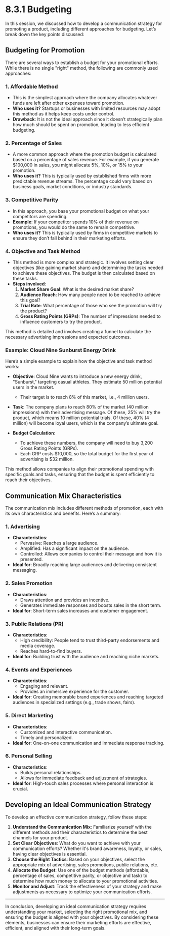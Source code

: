 # 8.3.1 Budgeting

In this session, we discussed how to develop a communication strategy for promoting a product, including different approaches for budgeting. Let’s break down the key points discussed:

## Budgeting for Promotion

There are several ways to establish a budget for your promotional efforts. While there is no single "right" method, the following are commonly used approaches:

### 1. **Affordable Method**
   - This is the simplest approach where the company allocates whatever funds are left after other expenses toward promotion.
   - **Who uses it?** Startups or businesses with limited resources may adopt this method as it helps keep costs under control.
   - **Drawback**: It is not the ideal approach since it doesn’t strategically plan how much should be spent on promotion, leading to less efficient budgeting.

### 2. **Percentage of Sales**
   - A more common approach where the promotion budget is calculated based on a percentage of sales revenue. For example, if you generate $100,000 in sales, you might allocate 5%, 10%, or 15% to your promotion.
   - **Who uses it?** This is typically used by established firms with more predictable revenue streams. The percentage could vary based on business goals, market conditions, or industry standards.

### 3. **Competitive Parity**
   - In this approach, you base your promotional budget on what your competitors are spending.
   - **Example**: If your competitor spends 10% of their revenue on promotions, you would do the same to remain competitive.
   - **Who uses it?** This is typically used by firms in competitive markets to ensure they don’t fall behind in their marketing efforts.

### 4. **Objective and Task Method**
   - This method is more complex and strategic. It involves setting clear objectives (like gaining market share) and determining the tasks needed to achieve these objectives. The budget is then calculated based on these tasks.
   - **Steps involved**:
     1. **Market Share Goal**: What is the desired market share? 
     2. **Audience Reach**: How many people need to be reached to achieve this goal?
     3. **Trial Rate**: What percentage of those who see the promotion will try the product?
     4. **Gross Rating Points (GRPs)**: The number of impressions needed to influence customers to try the product.

   This method is detailed and involves creating a funnel to calculate the necessary advertising impressions and expected outcomes.

### Example: Cloud Nine Sunburst Energy Drink

Here’s a simple example to explain how the objective and task method works:

- **Objective**: Cloud Nine wants to introduce a new energy drink, "Sunburst," targeting casual athletes. They estimate 50 million potential users in the market.
  - Their target is to reach 8% of this market, i.e., 4 million users.

- **Task**: The company plans to reach 80% of the market (40 million impressions) with their advertising message. Of these, 25% will try the product, which means 10 million potential trials. Of these, 40% (4 million) will become loyal users, which is the company’s ultimate goal.

- **Budget Calculation**:
  - To achieve these numbers, the company will need to buy 3,200 Gross Rating Points (GRPs).
  - Each GRP costs $10,000, so the total budget for the first year of advertising is $32 million.

This method allows companies to align their promotional spending with specific goals and tasks, ensuring that the budget is spent efficiently to reach their objectives.

## Communication Mix Characteristics

The communication mix includes different methods of promotion, each with its own characteristics and benefits. Here’s a summary:

### 1. **Advertising**
   - **Characteristics**: 
     - Pervasive: Reaches a large audience.
     - Amplified: Has a significant impact on the audience.
     - Controlled: Allows companies to control their message and how it is presented.
   - **Ideal for**: Broadly reaching large audiences and delivering consistent messaging.

### 2. **Sales Promotion**
   - **Characteristics**:
     - Draws attention and provides an incentive.
     - Generates immediate responses and boosts sales in the short term.
   - **Ideal for**: Short-term sales increases and customer engagement.

### 3. **Public Relations (PR)**
   - **Characteristics**:
     - High credibility: People tend to trust third-party endorsements and media coverage.
     - Reaches hard-to-find buyers.
   - **Ideal for**: Building trust with the audience and reaching niche markets.

### 4. **Events and Experiences**
   - **Characteristics**:
     - Engaging and relevant.
     - Provides an immersive experience for the customer.
   - **Ideal for**: Creating memorable brand experiences and reaching targeted audiences in specialized settings (e.g., trade shows, fairs).

### 5. **Direct Marketing**
   - **Characteristics**:
     - Customized and interactive communication.
     - Timely and personalized.
   - **Ideal for**: One-on-one communication and immediate response tracking.

### 6. **Personal Selling**
   - **Characteristics**:
     - Builds personal relationships.
     - Allows for immediate feedback and adjustment of strategies.
   - **Ideal for**: High-touch sales processes where personal interaction is crucial.

## Developing an Ideal Communication Strategy

To develop an effective communication strategy, follow these steps:

1. **Understand the Communication Mix**: Familiarize yourself with the different methods and their characteristics to determine the best channels for your product.
2. **Set Clear Objectives**: What do you want to achieve with your communication efforts? Whether it's brand awareness, loyalty, or sales, having clear objectives is essential.
3. **Choose the Right Tactics**: Based on your objectives, select the appropriate mix of advertising, sales promotions, public relations, etc.
4. **Allocate the Budget**: Use one of the budget methods (affordable, percentage of sales, competitive parity, or objective and task) to determine how much money to allocate to your promotional activities.
5. **Monitor and Adjust**: Track the effectiveness of your strategy and make adjustments as necessary to optimize your communication efforts.

---

In conclusion, developing an ideal communication strategy requires understanding your market, selecting the right promotional mix, and ensuring the budget is aligned with your objectives. By considering these elements, businesses can ensure their marketing efforts are effective, efficient, and aligned with their long-term goals.

